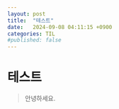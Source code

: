 ```yaml
---
layout: post
title:  "테스트"
date:   2024-09-08 04:11:15 +0900
categories: TIL
#published: false
---
```


# 테스트
> 안녕하세요.
